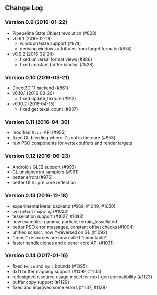 ## Change Log

### Version 0.9 (2016-01-22)
  - Pipepeline State Object revolution (#828)
- v0.9.1 (2016-02-19)
  - window resize support (#879)
  - deriving windows attributes from target formats (#874)
- v0.9.2 (2016-02-24)
  - fixed universal format views (#886)
  - fixed constant buffer binding (#828)

### Version 0.10 (2016-03-21)
  - Direct3D 11 backend (#861)
- v0.10.1 (2016-03-26)
  - fixed update_texture (#912)
- v0.10.2 (2016-04-15)
  - fixed get_texel_count (#937)

### Version 0.11 (2016-04-30)
  - modified `Slice` API (#955)
  - fixed GL blending where it's not in the core (#953)
  - raw PSO components for vertex buffers and render targets

### Version 0.12 (2016-06-23)
  - Android / GLES support (#993)
  - GL unsigned int samplers (#991)
  - better errors (#976)
  - better GLSL pre core reflection

### Version 0.13 (2016-12-18)
  - experimental Metal backend (#969, #1049, #1050)
  - persistent mapping (#1026)
  - tessellation support (#1027, #1088)
  - new examples: gamma, particle, terrain_tessellated
  - better PSO error messages, constant offset checks (#1004)
  - unified scissor: now Y-reversed on GL (#1092)
  - "const" resources are now called "immutable"
  - faster handle clones and cleaner core  API (#1031)

### Version 0.14 (2017-01-16)
  - fixed `Fence` and `Sync` bounds (#1095) 
  - dx11 buffer mapping support (#1099, #1105)
  - redesigned resource usage model for next-gen compatibility (#1123)
  - buffer copy support (#1129)
  - fixed and improved some errors (#1137, #1138)

